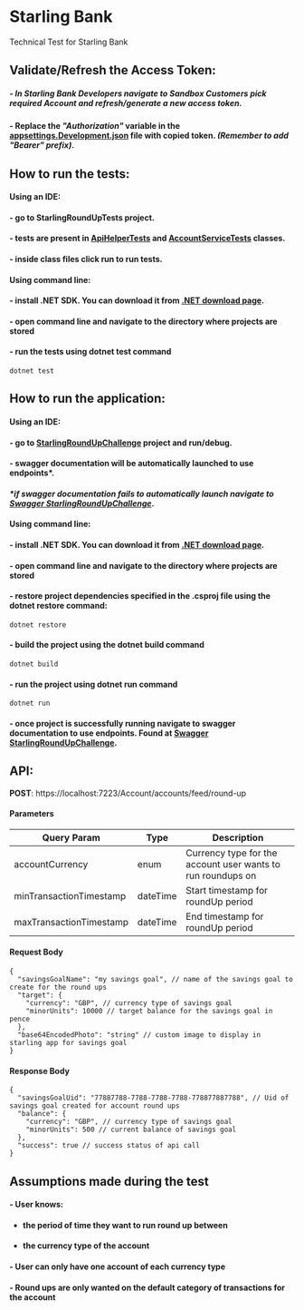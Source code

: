 # Starling Bank
Technical Test for Starling Bank

## Validate/Refresh the Access Token:
##### - In Starling Bank Developers navigate to Sandbox Customers pick required Account and refresh/generate a new access token.
#### - Replace the _"Authorization"_ variable in the [appsettings.Development.json](appsettings.Development.json) file with copied token. _(Remember to add "Bearer" prefix)_.

## How to run the tests:

#### Using an IDE:
#### - go to **StarlingRoundUpTests** project.
#### - tests are present in [ApiHelperTests](StarlingRoundUpChallengeTests/Helpers/ApiHelperTests.cs) and [AccountServiceTests](StarlingRoundUpChallengeTests/Services/AccountServiceTests.cs) classes. 
#### - inside class files click run to run tests.
#### Using command line:
#### - install .NET SDK. You can download it from [.NET download page](https://dotnet.microsoft.com/en-us/download/dotnet).
#### - open command line and navigate to the directory where projects are stored
#### - run the tests using dotnet test command
```console
dotnet test
```

## How to run the application:
#### Using an IDE:
#### - go to [StarlingRoundUpChallenge](StarlingRoundUpChallenge/StarlingRoundUpChallenge.csproj) project and run/debug.
#### - swagger documentation will be automatically launched to use endpoints*.
#### _*if swagger documentation fails to automatically launch navigate to [Swagger StarlingRoundUpChallenge](https://localhost:7223/swagger/index.html)_.
#### Using command line:
#### - install .NET SDK. You can download it from [.NET download page](https://dotnet.microsoft.com/en-us/download/dotnet).
#### - open command line and navigate to the directory where projects are stored
#### - restore project dependencies specified in the .csproj file using the dotnet restore command:
```console
dotnet restore
```
#### - build the project using the dotnet build command
```console
dotnet build
```
#### - run the project using dotnet run command
```console
dotnet run
```
#### - once project is successfully running navigate to swagger documentation to use endpoints. Found at [Swagger StarlingRoundUpChallenge](https://localhost:7223/swagger/index.html). 


## API:
**POST**: https://localhost:7223/Account/accounts/feed/round-up
#### Parameters


| Query Param             | Type     | Description                                                 |
|-------------------------|----------|-------------------------------------------------------------|
| accountCurrency         | enum     | Currency type for the account user wants to run roundups on |
| minTransactionTimestamp | dateTime | Start timestamp for roundUp period                          |
| maxTransactionTimestamp | dateTime | End timestamp for roundUp period                            |

#### Request Body

```json5
{
  "savingsGoalName": "my savings goal", // name of the savings goal to create for the round ups
  "target": {
    "currency": "GBP", // currency type of savings goal
    "minorUnits": 10000 // target balance for the savings goal in pence
  },
  "base64EncodedPhoto": "string" // custom image to display in starling app for savings goal
}
```

#### Response Body

````json5
{
  "savingsGoalUid": "77887788-7788-7788-7788-778877887788", // Uid of savings goal created for account round ups
  "balance": {
    "currency": "GBP", // currency type of savings goal
    "minorUnits": 500 // current balance of savings goal 
  },
  "success": true // success status of api call
}
````

## Assumptions made during the test
#### - User knows:
* #### the period of time they want to run round up between
* #### the currency type of the account
#### - User can only have one account of each currency type
#### - Round ups are only wanted on the default category of transactions for the account
